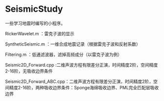 # SeismicStudy

一些学习地震时编写的小程序。

RickerWavelet.m ：雷克子波的显示

SyntheticSeismic.m ：一维合成地震记录（根据雷克子波和反射系数）

Filtering.m ：低通滤波器，滤掉高频成分（以雷克子波为例）

Seismic2D_Forward.cpp :二维声波方程有限差分正演，时间精度2阶，空间精度2-16阶，无吸收边界条件

Seismic2D_Forward_ABC.cpp：二维声波方程有限差分正演，时间精度2阶，空间精度2-16阶，两种吸收边界条件：Sponge海绵吸收边界、PML完全匹配层吸收边界

